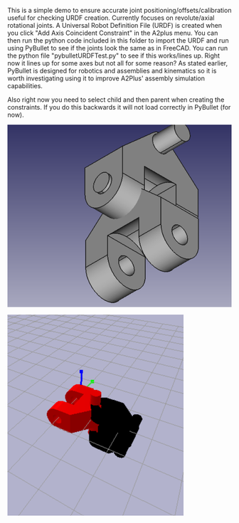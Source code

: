 This is a simple demo to ensure accurate joint positioning/offsets/calibration useful for checking URDF creation. Currently focuses on revolute/axial rotational joints. A Universal Robot Definition File (URDF) is created when you click "Add Axis Coincident Constraint" in the A2plus menu. You can then run the python code included in this folder to import the URDF and run using PyBullet to see if the joints look the same as in FreeCAD. You can run the python file "pybulletURDFTest.py" to see if this works/lines up. Right now it lines up for some axes but not all for some reason? As stated earlier, PyBullet is designed for robotics and assemblies and kinematics so it is worth investigating using it to improve A2Plus' assembly simulation capabilities.

Also right now you need to select child and then parent when creating the constraints. If you do this backwards it will not load correctly in PyBullet (for now).


![FreeCAD Assembly (What it should look like)](FreeCAD_ArmLink.png)

![PyBullet Assembly (What it does look like, for this axis)](PyBullet_ArmLink.png)

